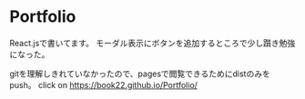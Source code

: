 # Portfolio

React.jsで書いてます。
モーダル表示にボタンを追加するところで少し躓き勉強になった。

gitを理解しきれていなかったので、pagesで閲覧できるためにdistのみをpush。
click on  https://book22.github.io/Portfolio/
